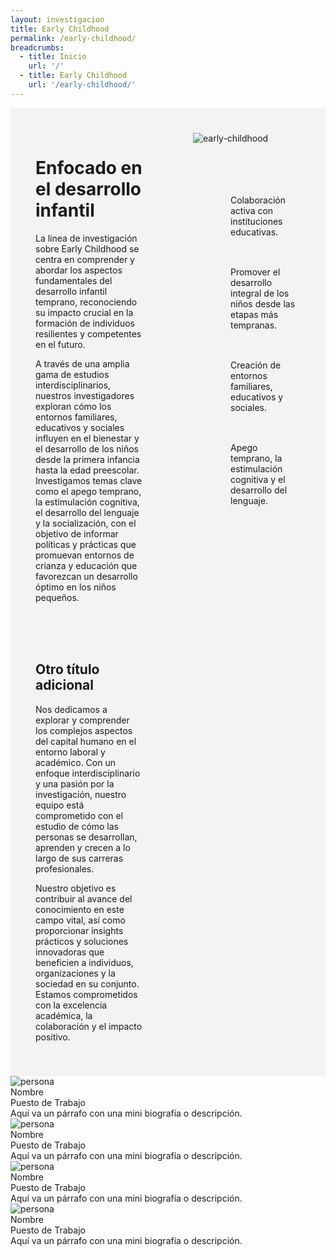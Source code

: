 ```yaml
---
layout: investigacion
title: Early Childhood
permalink: /early-childhood/
breadcrumbs:
  - title: Inicio
    url: '/'
  - title: Early Childhood
    url: '/early-childhood/'
---
```


<style>
  .contenedor {
    display: flex;
    width: 100%;
  }
  .column {
    width: 50%;
    padding: 40px; /* padding de 20px en cada columna */
    background: #D9D9D94D;
  }
  .lista-especial {
    padding-left: 0; /* Elimina el padding predeterminado de la lista */
  }
  .lista-especial li {
    list-style-type: none !important; /* Elimina el marcador predeterminado */
    padding-left: 60px; /* Ajusta el padding para acomodar el SVG más grande */
    background-image: url('{{'/assets/images/check.svg' | prepend: site.baseurl }}'); /* Cambia 'path_to_your_svg.svg' al path de tu SVG */
    background-repeat: no-repeat;
    padding-bottom: 20px;
    background-position: 0 center; /* Ajusta según la alineación deseada del SVG */
    background-size: 40px 40px; /* Aumenta el tamaño del SVG al doble */
    margin-bottom: 10px; /* Espacio entre elementos de la lista */
}

</style>

<body>
<div class="contenedor">
  <div class="column">
    <h1>
    Enfocado en el desarrollo infantil
    </h1>
    <!-- Párrafo principal -->
    <p>
    La línea de investigación sobre Early Childhood se centra en comprender y abordar los aspectos fundamentales del desarrollo infantil temprano, reconociendo su impacto crucial en la formación de individuos resilientes y competentes en el futuro. 
    </p>
    <!-- Segundo párrafo -->
    <p>
    A través de una amplia gama de estudios interdisciplinarios, nuestros investigadores exploran cómo los entornos familiares, educativos y sociales influyen en el bienestar y el desarrollo de los niños desde la primera infancia hasta la edad preescolar. Investigamos temas clave como el apego temprano, la estimulación cognitiva, el desarrollo del lenguaje y la socialización, con el objetivo de informar políticas y prácticas que promuevan entornos de crianza y educación que favorezcan un desarrollo óptimo en los niños pequeños.
    </p>
    <br>
    <br>
    <br>
    <h2>
      Otro título adicional
    </h2>
    <p>
    Nos dedicamos a explorar y comprender los complejos aspectos del capital humano en el entorno laboral y académico. Con un enfoque interdisciplinario y una pasión por la investigación, nuestro equipo está comprometido con el estudio de cómo las personas se desarrollan, aprenden y crecen a lo largo de sus carreras profesionales. 
    </p>
    <p>
    Nuestro objetivo es contribuir al avance del conocimiento en este campo vital, así como proporcionar insights prácticos y soluciones innovadoras que beneficien a individuos, organizaciones y la sociedad en su conjunto. Estamos comprometidos con la excelencia académica, la colaboración y el impacto positivo.
    </p>
  </div>
  <div class="column">
    <img src="{{ '/assets/images/early-childhood.jpg' | prepend: site.baseurl }}" alt="early-childhood" class="img-responsive">
    <br>
    <br>
    <br>
    <br>
    <ul class="lista-especial">
      <li>
        <br>
        Colaboración activa con instituciones educativas.
      </li>
      <li>
        <br>
        Promover el desarrollo integral de los niños desde las etapas más tempranas.
      </li>
      <li>
        <br>
        Creación de entornos familiares, educativos y sociales.
      </li>
      <li>
        <br>
        Apego temprano, la estimulación cognitiva y el desarrollo del lenguaje.
      </li>
      <br>
    </ul>
  </div>
</div>
<div class="four-cards content">
      <div class="four-card">
        <div class="contenedor-foto">
          <img src="{{ '/assets/images/persona1.jpg' | prepend: site.baseurl }}" alt="persona" class="img-responsive">
        </div>
        <div class="contenedor-texto">
          <div class="titulo">Nombre</div>
          <div class="subtitulo">Puesto de Trabajo</div>
          <div class="biografia">Aquí va un párrafo con una mini biografía o descripción.</div>
        </div>
      </div>
      <div class="four-card">
        <div class="contenedor-foto">
          <img src="{{ '/assets/images/persona2.jpg' | prepend: site.baseurl }}" alt="persona" class="img-responsive">
        </div>
        <div class="contenedor-texto">
          <div class="titulo">Nombre</div>
          <div class="subtitulo">Puesto de Trabajo</div>
          <div class="biografia">Aquí va un párrafo con una mini biografía o descripción.</div>
        </div>
      </div>
      <div class="four-card">
        <div class="contenedor-foto">
          <img src="{{ '/assets/images/persona3.jpg' | prepend: site.baseurl }}" alt="persona" class="img-responsive">
        </div>
        <div class="contenedor-texto">
          <div class="titulo">Nombre</div>
          <div class="subtitulo">Puesto de Trabajo</div>
          <div class="biografia">Aquí va un párrafo con una mini biografía o descripción.</div>
        </div>
      </div>
      <div class="four-card">
        <div class="contenedor-foto">
          <img src="{{ '/assets/images/persona1.jpg' | prepend: site.baseurl }}" alt="persona" class="img-responsive">
        </div>
        <div class="contenedor-texto">
          <div class="titulo">Nombre</div>
          <div class="subtitulo">Puesto de Trabajo</div>
          <div class="biografia">Aquí va un párrafo con una mini biografía o descripción.</div>
        </div>
      </div>
    </div>
</body>
